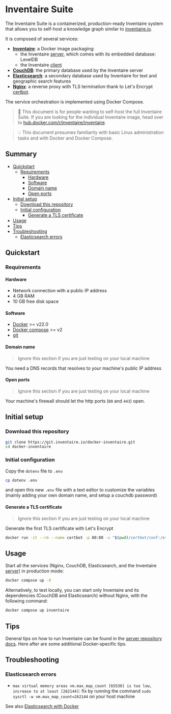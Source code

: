 # Inventaire Suite

The Inventaire Suite is a containerized, production-ready Inventaire system that allows you to self-host a knowledge graph similar to [inventaire.io](https://inventaire.io).

It is composed of several services:
* **[Inventaire](https://hub.docker.com/r/inventaire/inventaire)**: a Docker image packaging:
  * the Inventaire [server](https://git.inventaire.io/inventaire/), which comes with its embedded database: LevelDB
  * the Inventaire [client](https://git.inventaire.io/inventaire-client/)
* **[CouchDB](https://hub.docker.com/_/couchdb)**: the primary database used by the Inventaire server
* **[Elasticsearch](https://hub.docker.com/_/elasticsearch)**: a secondary database used by Inventaire for text and geographic search features
* **[Nginx](https://hub.docker.com/_/nginx)**: a reverse proxy with TLS termination thank to Let's Encrypt [certbot](https://hub.docker.com/r/certbot/certbot).

The service orchestration is implemented using Docker Compose.

> 🔧 This document is for people wanting to self-host the full Inventaire Suite. If you are looking for the individual Inventaire image, head over to [hub.docker.com/r/inventaire/inventaire](https://hub.docker.com/r/inventaire/inventaire).

> 💡 This document presumes familiarity with basic Linux administration tasks and with Docker and Docker Compose.

## Summary

<!-- START doctoc generated TOC please keep comment here to allow auto update -->
<!-- DON'T EDIT THIS SECTION, INSTEAD RE-RUN doctoc TO UPDATE -->

- [Quickstart](#quickstart)
  - [Requirements](#requirements)
    - [Hardware](#hardware)
    - [Software](#software)
    - [Domain name](#domain-name)
    - [Open ports](#open-ports)
- [Initial setup](#initial-setup)
  - [Download this repository](#download-this-repository)
  - [Initial configuration](#initial-configuration)
    - [Generate a TLS certificate](#generate-a-tls-certificate)
- [Usage](#usage)
- [Tips](#tips)
- [Troubleshooting](#troubleshooting)
  - [Elasticsearch errors](#elasticsearch-errors)

<!-- END doctoc generated TOC please keep comment here to allow auto update -->

## Quickstart
### Requirements
#### Hardware
* Network connection with a public IP address
* 4 GB RAM
* 10 GB free disk space

#### Software
* [Docker](https://docs.docker.com/get-started/get-docker/) >= v22.0
* [Docker compose](https://docs.docker.com/compose/gettingstarted/) >= v2
* [git](https://git-scm.com/)

#### Domain name
> Ignore this section if you are just testing on your local machine

You need a DNS records that resolves to your machine's public IP address

#### Open ports
> Ignore this section if you are just testing on your local machine

Your machine's firewall should let the http ports (`80` and `443`) open.

## Initial setup

### Download this repository
```sh
git clone https://git.inventaire.io/docker-inventaire.git
cd docker-inventaire
```

### Initial configuration
Copy the `dotenv` file to `.env`
```sh
cp dotenv .env
```
and open this new `.env` file with a text editor to customize the variables (mainly adding your own domain name, and setup a couchdb password)

#### Generate a TLS certificate
> Ignore this section if you are just testing on your local machine

Generate the first TLS certificate with Let's Encrypt

```sh
docker run -it --rm --name certbot -p 80:80 -v "$(pwd)/certbot/conf:/etc/letsencrypt" certbot/certbot certonly --standalone
```

## Usage

Start all the services (Nginx, CouchDB, Elasticsearch, and the Inventaire [server](https://git.inventaire.io/inventaire)) in production mode:
```sh
docker compose up -d
```

Alternatively, to test locally, you can start only Inventaire and its dependencies (CouchDB and Elasticsearch) without Nginx, with the following command:
```sh
docker compose up inventaire
```

## Tips

General tips on how to run Inventaire can be found in the [server repository docs](https://git.inventaire.io/inventaire/tree/main/docs). Here after are some additional Docker-specific tips.

## Troubleshooting

### Elasticsearch errors

- `max virtual memory areas vm.max_map_count [65530] is too low, increase to at least [262144]`: fix by running the command `sudo sysctl -w vm.max_map_count=262144` on your host machine

See also [Elasticsearch with Docker](https://www.elastic.co/guide/en/elasticsearch/reference/7.9/docker.html)
